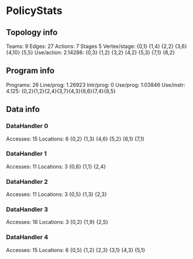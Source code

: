 # PolicyStats
## Topology info
Teams:		9
Edges:		27
Actions:	7
Stages		5
Vertex/stage:	{0,1} {1,4} {2,2} {3,6} {4,10} {5,5} 
Use/action:	2.14286: {0,3} {1,2} {3,2} {4,2} {5,3} {7,1} {8,2} 

## Program info
Programs:	26
Line/prog:	1.26923
Intr/prog:	0
Use/prog:	1.03846
Use/instr:	4.125: {0,2}{1,2}{2,4}{3,7}{4,3}{6,6}{7,4}{8,5}

## Data info

### DataHandler 0
Accesses:	15
Locations:	6
{0,2} {1,3} {4,6} {5,2} {6,1} {7,1} 

### DataHandler 1
Accesses:	11
Locations:	3
{0,6} {1,1} {2,4} 

### DataHandler 2
Accesses:	11
Locations:	3
{0,5} {1,3} {2,3} 

### DataHandler 3
Accesses:	16
Locations:	3
{0,2} {1,9} {2,5} 

### DataHandler 4
Accesses:	15
Locations:	6
{0,5} {1,2} {2,3} {3,1} {4,3} {5,1} 